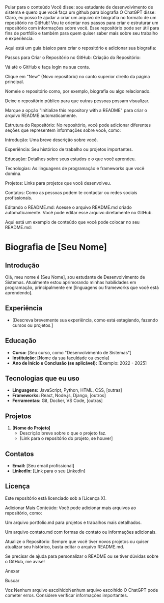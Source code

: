 Pular para o conteúdo
Você disse:
sou estudante de desenvolvimento de sistema e quero que você faça um github para biografia
O ChatGPT disse:
Claro, eu posso te ajudar a criar um arquivo de biografia no formato de um repositório no GitHub! Vou te orientar nos passos para criar e estruturar um repositório com informações sobre você. Esse repositório pode ser útil para fins de portfólio e também para quem quiser saber mais sobre seu trabalho e experiência.

Aqui está um guia básico para criar o repositório e adicionar sua biografia:

Passos para Criar o Repositório no GitHub:
Criação do Repositório:

Vá até o GitHub e faça login na sua conta.

Clique em "New" (Novo repositório) no canto superior direito da página principal.

Nomeie o repositório como, por exemplo, biografia ou algo relacionado.

Deixe o repositório público para que outras pessoas possam visualizar.

Marque a opção "Initialize this repository with a README" para criar o arquivo README automaticamente.

Estrutura do Repositório:
No repositório, você pode adicionar diferentes seções que representem informações sobre você, como:

Introdução: Uma breve descrição sobre você.

Experiência: Seu histórico de trabalho ou projetos importantes.

Educação: Detalhes sobre seus estudos e o que você aprendeu.

Tecnologias: As linguagens de programação e frameworks que você domina.

Projetos: Links para projetos que você desenvolveu.

Contatos: Como as pessoas podem te contactar ou redes sociais profissionais.

Editando o README.md:
Acesse o arquivo README.md criado automaticamente. Você pode editar esse arquivo diretamente no GitHub.

Aqui está um exemplo de conteúdo que você pode colocar no seu README.md:

# Biografia de [Seu Nome]

## Introdução

Olá, meu nome é [Seu Nome], sou estudante de Desenvolvimento de Sistemas. Atualmente estou aprimorando minhas habilidades em programação, principalmente em [linguagens ou frameworks que você está aprendendo].

## Experiência

- [Descreva brevemente sua experiência, como está estagiando, fazendo cursos ou projetos.]

## Educação

- **Curso:** [Seu curso, como "Desenvolvimento de Sistemas"]
- **Instituição:** [Nome da sua faculdade ou escola]
- **Ano de Início e Conclusão (se aplicável):** [Exemplo: 2022 - 2025]

## Tecnologias que eu uso

- **Linguagens:** JavaScript, Python, HTML, CSS, [outras]
- **Frameworks:** React, Node.js, Django, [outros]
- **Ferramentas:** Git, Docker, VS Code, [outras]

## Projetos

1. **[Nome do Projeto]**
   - Descrição breve sobre o que o projeto faz.
   - [Link para o repositório do projeto, se houver]

## Contatos

- **Email:** [Seu email profissional]
- **LinkedIn:** [Link para o seu LinkedIn]

## Licença

Este repositório está licenciado sob a [Licença X].

Adicionar Mais Conteúdo:
Você pode adicionar mais arquivos ao repositório, como:

Um arquivo portfolio.md para projetos e trabalhos mais detalhados.

Um arquivo contato.md com formas de contato ou informações adicionais.

Atualize o Repositório:
Sempre que você tiver novos projetos ou quiser atualizar seu histórico, basta editar o arquivo README.md.

Se precisar de ajuda para personalizar o README ou se tiver dúvidas sobre o GitHub, me avise!




Anexar

Buscar

Voz
Nenhum arquivo escolhidoNenhum arquivo escolhido
O ChatGPT pode cometer erros. Considere verificar informações importantes.

